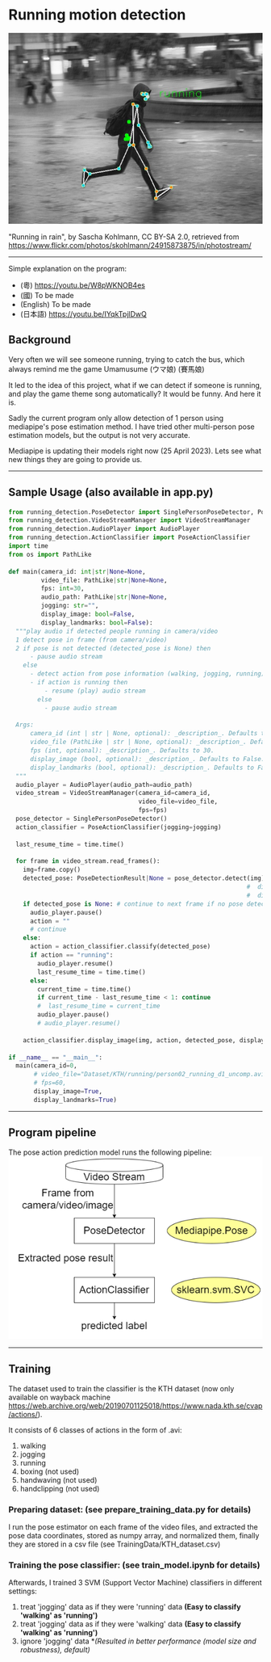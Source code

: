 # Running motion detection

![thumbnail](images/thumbnail.jpg)

"Running in rain", by Sascha Kohlmann, CC BY-SA 2.0, retrieved from https://www.flickr.com/photos/skohlmann/24915873875/in/photostream/

---

Simple explanation on the program:

- (粵) https://youtu.be/W8pWKNOB4es
- (國) To be made
- (English) To be made
- (日本語) https://youtu.be/IYqkTpjlDwQ

## Background

Very often we will see someone running, trying to catch the bus, which always remind me the game Umamusume (ウマ娘) (賽馬娘)

It led to the idea of this project, what if we can detect if someone is running, and play the game theme song automatically? It would be funny. And here it is.

Sadly the current program only allow detection of 1 person using mediapipe's pose estimation method. I have tried other multi-person pose estimation models, but the output is not very accurate.

Mediapipe is updating their models right now (25 April 2023). Lets see what new things they are going to provide us.

---

## Sample Usage (also available in app.py)

```python
from running_detection.PoseDetector import SinglePersonPoseDetector, PoseDetectionResult
from running_detection.VideoStreamManager import VideoStreamManager
from running_detection.AudioPlayer import AudioPlayer
from running_detection.ActionClassifier import PoseActionClassifier
import time
from os import PathLike

def main(camera_id: int|str|None=None, 
         video_file: PathLike|str|None=None,
         fps: int=30,
         audio_path: PathLike|str|None=None,
         jogging: str="",
         display_image: bool=False,
         display_landmarks: bool=False):
  """play audio if detected people running in camera/video
  1 detect pose in frame (from camera/video)
  2 if pose is not detected (detected_pose is None) then
      - pause audio stream
    else 
      - detect action from pose information (walking, jogging, running)
      - if action is running then
          - resume (play) audio stream
        else
          - pause audio stream

  Args:
      camera_id (int | str | None, optional): _description_. Defaults to None.
      video_file (PathLike | str | None, optional): _description_. Defaults to None.
      fps (int, optional): _description_. Defaults to 30.
      display_image (bool, optional): _description_. Defaults to False.
      display_landmarks (bool, optional): _description_. Defaults to False.
  """
  audio_player = AudioPlayer(audio_path=audio_path)
  video_stream = VideoStreamManager(camera_id=camera_id,
                                    video_file=video_file,
                                    fps=fps)
  pose_detector = SinglePersonPoseDetector()
  action_classifier = PoseActionClassifier(jogging=jogging)
  
  last_resume_time = time.time()
  
  for frame in video_stream.read_frames():
    img=frame.copy()
    detected_pose: PoseDetectionResult|None = pose_detector.detect(img)
                                                                  #  display_image=display_image,
                                                                  #  display_landmarks=display_landmarks)
    if detected_pose is None: # continue to next frame if no pose detected
      audio_player.pause()
      action = ""
      # continue  
    else:
      action = action_classifier.classify(detected_pose)
      if action == "running":
        audio_player.resume()
        last_resume_time = time.time()
      else:
        current_time = time.time()
        if current_time - last_resume_time < 1: continue
        #  last_resume_time = current_time
        audio_player.pause()
        # audio_player.resume()

    action_classifier.display_image(img, action, detected_pose, display_image, display_landmarks)

if __name__ == "__main__":
  main(camera_id=0,
       # video_file="Dataset/KTH/running/person02_running_d1_uncomp.avi",
       # fps=60,
       display_image=True,
       display_landmarks=True)

```

---



## Program pipeline 

The pose action prediction model runs the following pipeline:
![pipeline](images/pipeline.png)

---

## Training

The dataset used to train the classifier is the KTH dataset (now only available on wayback machine https://web.archive.org/web/20190701125018/https://www.nada.kth.se/cvap/actions/).

It consists of 6 classes of actions in the form of .avi:

1. walking
2. jogging
3. running
4. boxing (not used)
5. handwaving (not used)
6. handclipping (not used)

### Preparing dataset: (see prepare_training_data.py for details)

I run the pose estimator on each frame of the video files, and extracted the pose data coordinates, stored as numpy array, and normalized them, finally they are stored in a csv file (see TrainingData/KTH_dataset.csv)

### Training the pose classifier: (see train_model.ipynb for details)

Afterwards, I trained 3 SVM (Support Vector Machine) classifiers in different settings:

1. treat 'jogging' data as if they were 'running' data **(Easy to classify 'walking' as 'running')**
2. treat 'jogging' data as if they were 'walking' data **(Easy to classify 'walking' as 'running')**
3. ignore 'jogging' data **(Resulted in better performance (model size and robustness), *default)**
